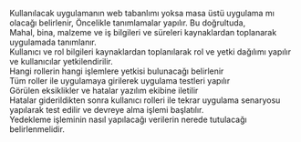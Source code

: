  
Kullanılacak uygulamanın web tabanlımı yoksa masa üstü uygulama mı olacağı belirlenir,
Öncelikle tanımlamalar yapılır. Bu doğrultuda,   
Mahal, bina, malzeme ve iş bilgileri ve süreleri  kaynaklardan toplanarak uygulamada tanımlanır.     
Kullanıcı ve rol bilgileri kaynaklardan toplanılarak rol ve yetki dağılımı yapılır ve kullanıcılar yetkilendirilir.  
Hangi rollerin hangi işlemlere yetkisi bulunacağı belirlenir    
Tüm roller ile uygulamaya girilerek uygulama testleri yapılır    
Görülen eksiklikler ve hatalar  yazılım ekibine iletilir   
Hatalar giderildikten sonra kullanıcı rolleri ile tekrar uygulama senaryosu yapılarak test edilir ve devreye alma işlemi başlatılır.    
Yedekleme işleminin nasıl yapılacağı verilerin nerede tutulacağı belirlenmelidir.

